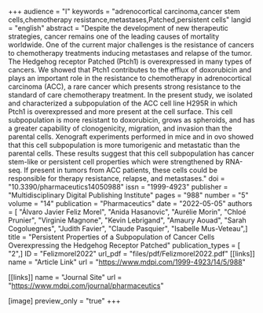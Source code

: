 +++
audience = "I"
keywords = "adrenocortical carcinoma,cancer stem cells,chemotherapy resistance,metastases,Patched,persistent cells"
langid = "english"
abstract = "Despite the development of new therapeutic strategies, cancer remains one of the leading causes of mortality worldwide. One of the current major challenges is the resistance of cancers to chemotherapy treatments inducing metastases and relapse of the tumor. The Hedgehog receptor Patched (Ptch1) is overexpressed in many types of cancers. We showed that Ptch1 contributes to the efflux of doxorubicin and plays an important role in the resistance to chemotherapy in adrenocortical carcinoma (ACC), a rare cancer which presents strong resistance to the standard of care chemotherapy treatment. In the present study, we isolated and characterized a subpopulation of the ACC cell line H295R in which Ptch1 is overexpressed and more present at the cell surface. This cell subpopulation is more resistant to doxorubicin, grows as spheroids, and has a greater capability of clonogenicity, migration, and invasion than the parental cells. Xenograft experiments performed in mice and in ovo showed that this cell subpopulation is more tumorigenic and metastatic than the parental cells. These results suggest that this cell subpopulation has cancer stem-like or persistent cell properties which were strengthened by RNA-seq. If present in tumors from ACC patients, these cells could be responsible for therapy resistance, relapse, and metastases."
doi = "10.3390/pharmaceutics14050988"
issn = "1999-4923"
publisher = "Multidisciplinary Digital Publishing Institute"
pages = "988"
number = "5"
volume = "14"
publication = "Pharmaceutics"
date = "2022-05-05"
authors = [ "Álvaro Javier Feliz Morel", "Anida Hasanovic", "Aurélie Morin", "Chloé Prunier", "Virginie Magnone", "Kevin Lebrigand", "Amaury Aouad", "Sarah Cogoluegnes", "Judith Favier", "Claude Pasquier", "Isabelle Mus-Veteau",]
title = "Persistent Properties of a Subpopulation of Cancer Cells Overexpressing the Hedgehog Receptor Patched"
publication_types = [ "2",]
ID = "Felizmorel2022"
url_pdf = "files/pdf/Felizmorel2022.pdf"
[[links]]
name = "Article Link"
url = "https://www.mdpi.com/1999-4923/14/5/988"

[[links]]
name = "Journal Site"
url = "https://www.mdpi.com/journal/pharmaceutics"

[image]
preview_only = "true"
+++
